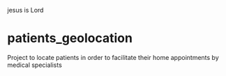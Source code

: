 jesus is Lord
# patients_geolocation
Project to locate patients in order to facilitate their home appointments by medical specialists
